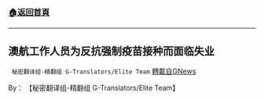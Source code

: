 ###  [:house:返回首頁](https://github.com/ourhimalayas/txt)
---


## 澳航工作人员为反抗强制疫苗接种而面临失业
` 秘密翻译组-精翻组 G-Translators/Elite Team` [轉載自GNews](https://gnews.org/zh-hans/1612231/)

By： 【秘密翻译组-精翻组 G-Translators/Elite Team】
